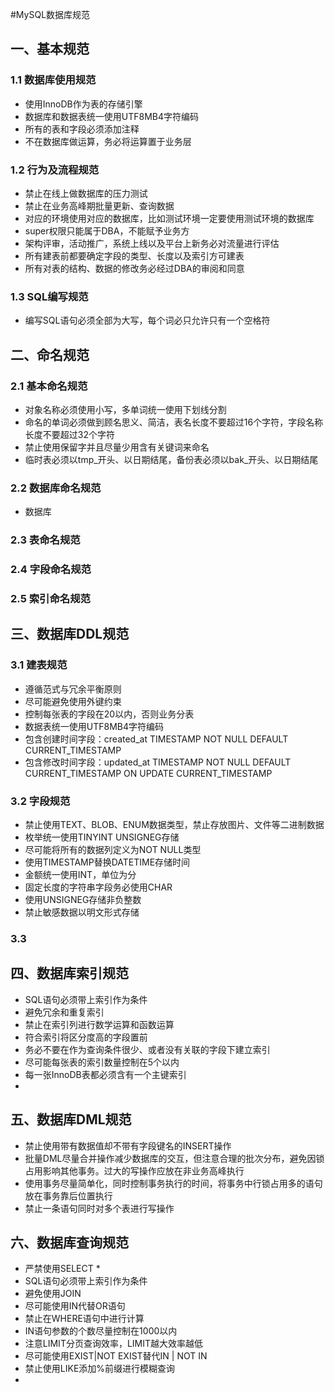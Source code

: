 #MySQL数据库规范

## 一、基本规范

### 1.1 数据库使用规范

- 使用InnoDB作为表的存储引擎
- 数据库和数据表统一使用UTF8MB4字符编码
- 所有的表和字段必须添加注释
- 不在数据库做运算，务必将运算置于业务层

### 1.2 行为及流程规范

- 禁止在线上做数据库的压力测试
- 禁止在业务高峰期批量更新、查询数据
- 对应的环境使用对应的数据库，比如测试环境一定要使用测试环境的数据库
- super权限只能属于DBA，不能赋予业务方
- 架构评审，活动推广，系统上线以及平台上新务必对流量进行评估
- 所有建表前都要确定字段的类型、长度以及索引方可建表
- 所有对表的结构、数据的修改务必经过DBA的审阅和同意

### 1.3 SQL编写规范

- 编写SQL语句必须全部为大写，每个词必只允许只有一个空格符

## 二、命名规范

### 2.1 基本命名规范

- 对象名称必须使用小写，多单词统一使用下划线分割
- 命名的单词必须做到顾名思义、简洁，表名长度不要超过16个字符，字段名称长度不要超过32个字符
- 禁止使用保留字并且尽量少用含有关键词来命名
- 临时表必须以tmp_开头、以日期结尾，备份表必须以bak_开头、以日期结尾

### 2.2 数据库命名规范

- 数据库

### 2.3 表命名规范

### 2.4 字段命名规范

### 2.5 索引命名规范

## 三、数据库DDL规范

### 3.1 建表规范

- 遵循范式与冗余平衡原则
- 尽可能避免使用外键约束
- 控制每张表的字段在20以内，否则业务分表
- 数据表统一使用UTF8MB4字符编码
- 包含创建时间字段：created_at TIMESTAMP NOT NULL DEFAULT CURRENT_TIMESTAMP
- 包含修改时间字段：updated_at TIMESTAMP NOT NULL DEFAULT CURRENT_TIMESTAMP ON UPDATE CURRENT_TIMESTAMP

### 3.2 字段规范

- 禁止使用TEXT、BLOB、ENUM数据类型，禁止存放图片、文件等二进制数据
- 枚举统一使用TINYINT UNSIGNEG存储
- 尽可能将所有的数据列定义为NOT NULL类型
- 使用TIMESTAMP替换DATETIME存储时间
- 金额统一使用INT，单位为分
- 固定长度的字符串字段务必使用CHAR
- 使用UNSIGNEG存储非负整数
- 禁止敏感数据以明文形式存储

### 3.3 

## 四、数据库索引规范

- SQL语句必须带上索引作为条件
- 避免冗余和重复索引
- 禁止在索引列进行数学运算和函数运算
-  符合索引将区分度高的字段置前
- 务必不要在作为查询条件很少、或者没有关联的字段下建立索引
- 尽可能每张表的索引数量控制在5个以内
- 每一张InnoDB表都必须含有一个主键索引
- 

## 五、数据库DML规范

- 禁止使用带有数据值却不带有字段键名的INSERT操作
- 批量DML尽量合并操作减少数据库的交互，但注意合理的批次分布，避免因锁占用影响其他事务。过大的写操作应放在非业务高峰执行
- 使用事务尽量简单化，同时控制事务执行的时间，将事务中行锁占用多的语句放在事务靠后位置执行
- 禁止一条语句同时对多个表进行写操作

## 六、数据库查询规范

- 严禁使用SELECT *
- SQL语句必须带上索引作为条件
- 避免使用JOIN
- 尽可能使用IN代替OR语句
- 禁止在WHERE语句中进行计算
- IN语句参数的个数尽量控制在1000以内
- 注意LIMIT分页查询效率，LIMIT越大效率越低
- 尽可能使用EXIST|NOT EXIST替代IN | NOT IN
- 禁止使用LIKE添加%前缀进行模糊查询
- 

